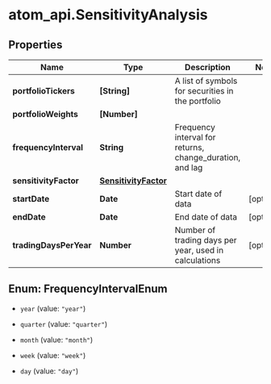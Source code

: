 # atom_api.SensitivityAnalysis

## Properties
Name | Type | Description | Notes
------------ | ------------- | ------------- | -------------
**portfolioTickers** | **[String]** | A list of symbols for securities in the portfolio | 
**portfolioWeights** | **[Number]** |  | 
**frequencyInterval** | **String** | Frequency interval for returns, change_duration, and lag | 
**sensitivityFactor** | [**SensitivityFactor**](SensitivityFactor.md) |  | 
**startDate** | **Date** | Start date of data | [optional] 
**endDate** | **Date** | End date of data | [optional] 
**tradingDaysPerYear** | **Number** | Number of trading days per year, used in calculations | [optional] 


<a name="FrequencyIntervalEnum"></a>
## Enum: FrequencyIntervalEnum


* `year` (value: `"year"`)

* `quarter` (value: `"quarter"`)

* `month` (value: `"month"`)

* `week` (value: `"week"`)

* `day` (value: `"day"`)




